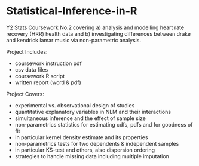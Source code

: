 # Statistical-Inference-in-R
 Y2 Stats Coursework No.2 covering a) analysis and modelling heart rate recovery (HRR) health data and b) investigating differences between drake and kendrick lamar music via non-parametric analysis.

 Project Includes:
- coursework instruction pdf
- csv data files
- coursework R script
- written report (word & pdf)

Project Covers:
- experimental vs. observational design of studies
- quantitative explanatory variables in NLM and their interactions
- simultaneous inference and the effect of sample size
- non-parametrics statistics for estimating cdfs, pdfs and for goodness of fit
- in particular kernel density estimate and its properties
- non-parametrics tests for two dependents & independent samples
- in particular KS-test and others, also dispersion ordering
- strategies to handle missing data including multiple imputation
